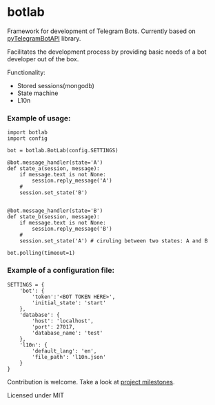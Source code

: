 # botlab

Framework for development of Telegram Bots. 
Currently based on [pyTelegramBotAPI](https://github.com/eternnoir/pyTelegramBotAPI) library.

Facilitates the development process by providing basic needs of a bot developer out of the box.

Functionality:

* Stored sessions(mongodb)
* State machine
* L10n

### Example of usage:

    import botlab
    import config
    
    bot = botlab.BotLab(config.SETTINGS)
    
    @bot.message_handler(state='A')
    def state_a(session, message):
        if message.text is not None:
            session.reply_message('A')
        #
        session.set_state('B')
    
    
    @bot.message_handler(state='B')
    def state_b(session, message):
        if message.text is not None:
            session.reply_message('B')
        #
        session.set_state('A') # ciruling between two states: A and B
    
    bot.polling(timeout=1)

### Example of a configuration file:

    SETTINGS = {
        'bot': {
            'token':'<BOT TOKEN HERE>',
            'initial_state': 'start'
        },
        'database': {
            'host': 'localhost',
            'port': 27017,
            'database_name': 'test'
        },
        'l10n': {
            'default_lang': 'en',
            'file_path': 'l10n.json'
        }
    }

Contribution is welcome.
Take a look at [project milestones](https://github.com/aivel/botlab/wiki/Milestones).

Licensed under MIT
